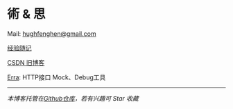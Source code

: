 # 術 & 思

Mail: <a href="mailto:hughfenghen@gmail.com">hughfenghen@gmail.com</a>

[经验随记](https://github.com/hughfenghen/hughfenghen.github.io/issues?q=-label%3AGitalk%2C%E5%BF%83%E6%83%85%2C%E8%AF%97%E8%AF%8D)  

[CSDN 旧博客](https://blog.csdn.net/lj745280746)

<a href="https://hughfenghen.github.io/erra/">Erra</a>: HTTP接口 Mock、Debug工具  

---

*本博客托管在[Github仓库](https://github.com/hughfenghen/hughfenghen.github.io)，若有兴趣可 Star 收藏*